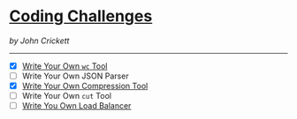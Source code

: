 # [Coding Challenges](https://codingchallenges.fyi/challenges/intro/)
*by John Crickett*

---

- [x] [Write Your Own `wc` Tool](/challenges/challenge-wc)
- [ ] Write Your Own JSON Parser
- [x] [Write Your Own Compression Tool](/challenges/challenge-huffman)
- [ ] Write Your Own `cut` Tool
- [ ] [Write You Own Load Balancer](/challenges/challenge-load-balancer)
